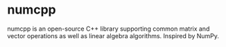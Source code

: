 # numcpp
numcpp is an open-source C++ library supporting common matrix and vector operations as well as linear algebra algorithms. Inspired by NumPy.
